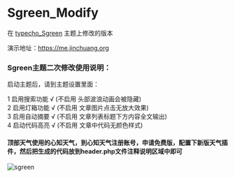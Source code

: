 # Sgreen_Modify
在 [typecho_Sgreen](https://github.com/yiyeticms/typecho_Sgreen) 主题上修改的版本

演示地址：https://me.jinchuang.org

### Sgreen主题二次修改使用说明：

启动主题后，请到主题设置里面：

 1 启用搜索功能 √ (不启用 头部波浪动画会被隐藏)<br>
 2 启用灯箱功能 √ (不启用 文章图片点击无放大效果)<br>
 3 启用自动摘要 √ (不启用 文章列表标题下方内容全文输出)<br> 
 4 启动代码高亮 √ (不启用 文章中代码无颜色样式) 

#### 顶部天气使用的心知天气，到心知天气注册账号，申请免费版，配置下新版天气插件，然后把生成的代码放到header.php文件注释说明区域中即可

![sgreen](https://github.com/jcorg/Sgreen_Modify/blob/master/github.png)

